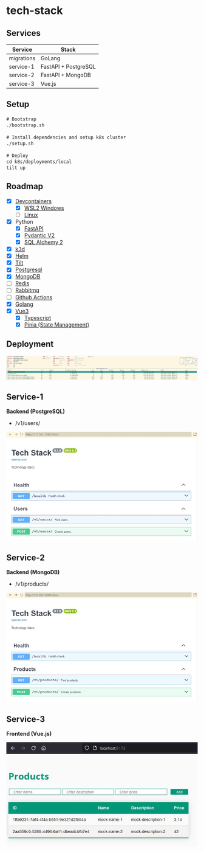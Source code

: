 # tech-stack

## Services

| Service    | Stack                |
| ---------- | -------------------- |
| migrations | GoLang               |
| service-1  | FastAPI + PostgreSQL |
| service-2  | FastAPI + MongoDB    |
| service-3  | Vue.js               |

## Setup

```
# Bootstrap
./bootstrap.sh

# Install dependencies and setup k8s cluster
./setup.sh

# Deploy
cd k8s/deployments/local
tilt up
```

## Roadmap

- [x] [Devcontainers](https://code.visualstudio.com/docs/devcontainers/containers)
  - [x] [WSL2 Windows](https://code.visualstudio.com/blogs/2020/07/01/containers-wsl)
  - [ ] [Linux](https://code.visualstudio.com/docs/devcontainers/create-dev-container)
- [x] Python
  - [x] [FastAPI](https://fastapi.tiangolo.com)
  - [x] [Pydantic V2](https://docs.pydantic.dev/latest)
  - [x] [SQL Alchemy 2](https://docs.sqlalchemy.org/en/20)
- [x] [k3d](https://k3d.io)
- [x] [Helm](https://helm.sh)
- [x] [Tilt](https://tilt.dev)
- [x] [Postgresql](https://www.postgresql.org/)
- [x] [MongoDB](https://www.mongodb.com/)
- [ ] [Redis](https://redis.io/)
- [ ] [Rabbitmq](https://www.rabbitmq.com/)
- [ ] [Github Actions](https://github.com/features/actions)
- [x] [Golang](https://go.dev/)
- [x] [Vue3](https://vuejs.org/)
  - [x] [Typescript](https://vuejs.org/guide/typescript/overview.html)
  - [x] [Pinia (State Management)](https://pinia.vuejs.org/)

## Deployment

![K3D deployment](assets/k3d_deployment.jpg 'K3D Deployment')

## Service-1

**Backend (PostgreSQL)**

- /v1/users/

![Service-1: Swagger](assets/service-1_swagger.jpg 'Service-1: Swagger')

## Service-2

**Backend (MongoDB)**

- /v1/products/

![Service-2: Swagger](assets/service-2_swagger.jpg 'Service-2: Swagger')

## Service-3

**Frontend (Vue.js)**

![Service-3: Products](assets/service-3_products.jpg 'Service-3: Products')
